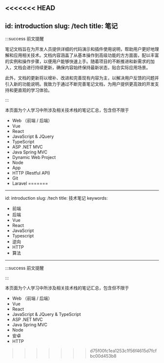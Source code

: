 <<<<<<< HEAD
---
id: introduction
slug: /tech
title: 笔记
---

:::success 前文提醒

笔记文档旨在为开发人员提供详细的代码演示和插件使用说明，帮助用户更好地理解和应用相关技术。文档内容涵盖了从基本操作到高级功能的方方面面，配以丰富的实例和操作步骤，以便用户能够快速上手。随着项目的不断推进和新需求的加入，文档会进行持续更新，确保内容始终保持最新状态，贴合实际应用场景。

此外，文档的更新将以增补、改进和完善现有内容为主，以解决用户反馈的问题并引入新的功能说明。我致力于通过不断完善笔记文档，为用户提供更高效的开发支持和更直观的学习体验。

::: 



本页面为个人学习中所涉及相关技术栈的笔记汇总，包含但不限于

- Web （前端 / 后端）
- Vue
- React
- JavaScript & JQuery 
- TypeScript
- ASP .NET MVC
- Java Spring MVC
- Dynamic Web Project
- Node
- App
- HTTP (Restful API)
- Git
- Laravel
=======
---
id: introduction
slug: /tech
title: 技术笔记
keywords:
  - 前端
  - 后端
  - Vue
  - React
  - JavaScript
  - Typescript
  - 逆向
  - HTTP
  - 算法
---

:::success 前文提醒



::: 



本页面为个人学习中所涉及相关技术栈的笔记汇总，包含但不限于

- Web （前端 / 后端）
- Vue
- React
- JavaScript & JQuery & TypeScript
- ASP .NET MVC
- Java Spring MVC
- Node
- 安卓
- HTTP
>>>>>>> d75f00fc1ea1253c1f56f4615d7fcfbc00d453b8
